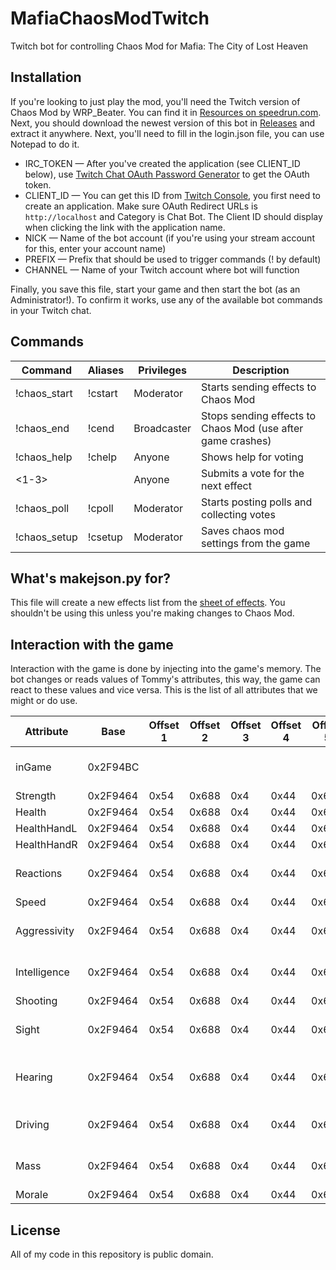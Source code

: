 # MafiaChaosModTwitch
Twitch bot for controlling Chaos Mod for Mafia: The City of Lost Heaven

## Installation
If you're looking to just play the mod, you'll need the Twitch version of Chaos Mod by WRP_Beater. You can find it in [Resources on speedrun.com](https://www.speedrun.com/mafia_ce/resources). Next, you should download the newest version of this bot in [Releases](https://github.com/KawaiiWafu/MafiaChaosModTwitch/releases) and extract it anywhere. Next, you'll need to fill in the login.json file, you can use Notepad to do it.

* IRC_TOKEN — After you've created the application (see CLIENT_ID below), use [Twitch Chat OAuth Password Generator](https://twitchapps.com/tmi/) to get the OAuth token.
* CLIENT_ID — You can get this ID from [Twitch Console](https://dev.twitch.tv/console), you first need to create an application. Make sure OAuth Redirect URLs is `http://localhost` and Category is Chat Bot. The Client ID should display when clicking the link with the application name.
* NICK — Name of the bot account (if you're using your stream account for this, enter your account name)
* PREFIX — Prefix that should be used to trigger commands (! by default)
* CHANNEL — Name of your Twitch account where bot will function

Finally, you save this file, start your game and then start the bot (as an Administrator!). To confirm it works, use any of the available bot commands in your Twitch chat.

## Commands

| Command      | Aliases | Privileges  | Description                                                 |
|--------------|---------|-------------|-------------------------------------------------------------|
| !chaos_start | !cstart | Moderator   | Starts sending effects to Chaos Mod                         |
| !chaos_end   | !cend   | Broadcaster | Stops sending effects to Chaos Mod (use after game crashes) |
| !chaos_help  | !chelp  | Anyone      | Shows help for voting                                       |
| <1-3>        |         | Anyone      | Submits a vote for the next effect                          |
| !chaos_poll  | !cpoll  | Moderator   | Starts posting polls and collecting votes                   |
| !chaos_setup | !csetup | Moderator   | Saves chaos mod settings from the game                      |

## What's makejson.py for?

This file will create a new effects list from the [sheet of effects](https://docs.google.com/spreadsheets/d/1O-RrihWUizSNoTArYNuGz7bja_0ewbpXMjyf5FijBf4). You shouldn't be using this unless you're making changes to Chaos Mod.

## Interaction with the game

Interaction with the game is done by injecting into the game's memory. The bot changes or reads values of Tommy's attributes, this way, the game can react to these values and vice versa. This is the list of all attributes that we might or do use.

| Attribute    | Base     | Offset 1 | Offset 2 | Offset 3 | Offset 4 | Offset 5 | Usage                             |
|--------------|----------|----------|----------|----------|----------|----------|-----------------------------------|
| inGame       | 0x2F94BC |          |          |          |          |          | Determines if the game is loading |
| Strength     | 0x2F9464 | 0x54     | 0x688    | 0x4      | 0x44     | 0x640    | No usage                          |
| Health       | 0x2F9464 | 0x54     | 0x688    | 0x4      | 0x44     | 0x644    | No usage                          |
| HealthHandL  | 0x2F9464 | 0x54     | 0x688    | 0x4      | 0x44     | 0x648    | No usage                          |
| HealthHandR  | 0x2F9464 | 0x54     | 0x688    | 0x4      | 0x44     | 0x64C    | No usage                          |
| Reactions    | 0x2F9464 | 0x54     | 0x688    | 0x4      | 0x44     | 0x658    | Effect toggles (1–16)             |
| Speed        | 0x2F9464 | 0x54     | 0x688    | 0x4      | 0x44     | 0x65C    | No usage                          |
| Aggressivity | 0x2F9464 | 0x54     | 0x688    | 0x4      | 0x44     | 0x660    | Effect toggles (17–32)            |
| Intelligence | 0x2F9464 | 0x54     | 0x688    | 0x4      | 0x44     | 0x664    | Effect toggles (33–48)            |
| Shooting     | 0x2F9464 | 0x54     | 0x688    | 0x4      | 0x44     | 0x668    | No usage                          |
| Sight        | 0x2F9464 | 0x54     | 0x688    | 0x4      | 0x44     | 0x66C    | Effect toggles (49–64)            |
| Hearing      | 0x2F9464 | 0x54     | 0x688    | 0x4      | 0x44     | 0x670    | Effect cooldown and duration      |
| Driving      | 0x2F9464 | 0x54     | 0x688    | 0x4      | 0x44     | 0x674    | Determines the effect to be used  |
| Mass         | 0x2F9464 | 0x54     | 0x688    | 0x4      | 0x44     | 0x678    | Flag for using chat control       |
| Morale       | 0x2F9464 | 0x54     | 0x688    | 0x4      | 0x44     | 0x67C    | No usage                          |

## License
All of my code in this repository is public domain.
